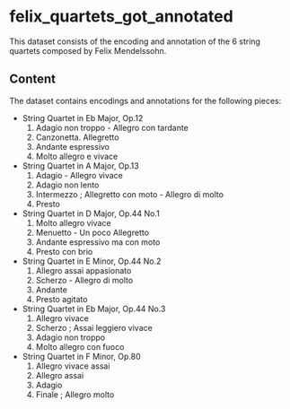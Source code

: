 # felix_quartets_got_annotated
This dataset consists of the encoding and annotation of the 6 string quartets composed by Felix Mendelssohn.

## Content
The dataset contains encodings and annotations for the following pieces:

- String Quartet in Eb Major, Op.12
  1. Adagio non troppo - Allegro con tardante
  2. Canzonetta. Allegretto
  3. Andante espressivo
  4. Molto allegro e vivace
- String Quartet in A Major, Op.13
  1. Adagio - Allegro vivace
  2. Adagio non lento
  3. Intermezzo ; Allegretto con moto - Allegro di molto
  4. Presto
- String Quartet in D Major, Op.44 No.1
  1. Molto allegro vivace
  2. Menuetto - Un poco Allegretto
  3. Andante espressivo ma con moto
  4. Presto con brio
- String Quartet in E Minor, Op.44 No.2
  1. Allegro assai appasionato
  2. Scherzo - Allegro di molto
  3. Andante
  4. Presto agitato
- String Quartet in Eb Major, Op.44 No.3
  1. Allegro vivace
  2. Scherzo ; Assai leggiero vivace
  3. Adagio non troppo
  4. Molto allegro con fuoco
- String Quartet in F Minor, Op.80
  1. Allegro vivace assai
  2. Allegro assai
  3. Adagio
  4. Finale ; Allegro molto
  
